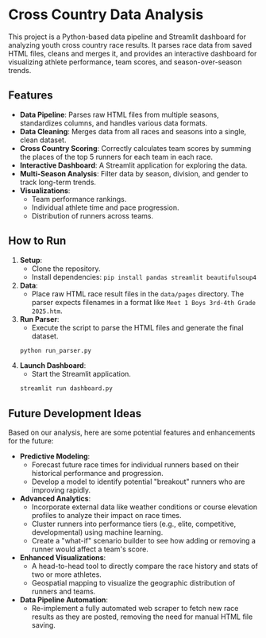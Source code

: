 # Cross Country Data Analysis

This project is a Python-based data pipeline and Streamlit dashboard for analyzing youth cross country race results. It parses race data from saved HTML files, cleans and merges it, and provides an interactive dashboard for visualizing athlete performance, team scores, and season-over-season trends.

## Features

- **Data Pipeline**: Parses raw HTML files from multiple seasons, standardizes columns, and handles various data formats.
- **Data Cleaning**: Merges data from all races and seasons into a single, clean dataset.
- **Cross Country Scoring**: Correctly calculates team scores by summing the places of the top 5 runners for each team in each race.
- **Interactive Dashboard**: A Streamlit application for exploring the data.
- **Multi-Season Analysis**: Filter data by season, division, and gender to track long-term trends.
- **Visualizations**:
    - Team performance rankings.
    - Individual athlete time and pace progression.
    - Distribution of runners across teams.

## How to Run

1.  **Setup**:
    - Clone the repository.
    - Install dependencies: `pip install pandas streamlit beautifulsoup4`
2.  **Data**:
    - Place raw HTML race result files in the `data/pages` directory. The parser expects filenames in a format like `Meet 1 Boys 3rd-4th Grade 2025.htm`.
3.  **Run Parser**:
    - Execute the script to parse the HTML files and generate the final dataset.
    ```bash
    python run_parser.py
    ```
4.  **Launch Dashboard**:
    - Start the Streamlit application.
    ```bash
    streamlit run dashboard.py
    ```

## Future Development Ideas

Based on our analysis, here are some potential features and enhancements for the future:

- **Predictive Modeling**:
    - Forecast future race times for individual runners based on their historical performance and progression.
    - Develop a model to identify potential "breakout" runners who are improving rapidly.
- **Advanced Analytics**:
    - Incorporate external data like weather conditions or course elevation profiles to analyze their impact on race times.
    - Cluster runners into performance tiers (e.g., elite, competitive, developmental) using machine learning.
    - Create a "what-if" scenario builder to see how adding or removing a runner would affect a team's score.
- **Enhanced Visualizations**:
    - A head-to-head tool to directly compare the race history and stats of two or more athletes.
    - Geospatial mapping to visualize the geographic distribution of runners and teams.
- **Data Pipeline Automation**:
    - Re-implement a fully automated web scraper to fetch new race results as they are posted, removing the need for manual HTML file saving.